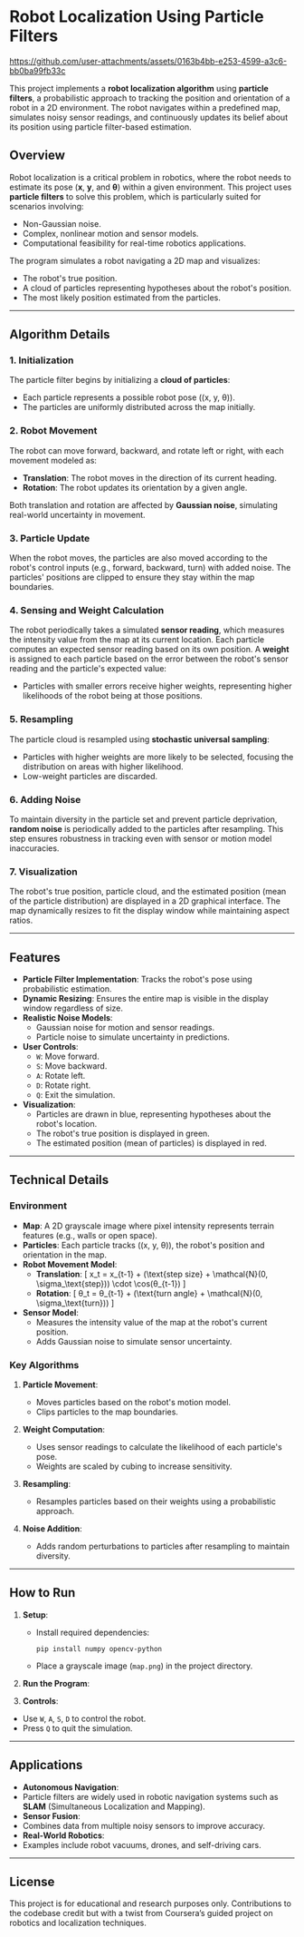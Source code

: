 

# Robot Localization Using Particle Filters

https://github.com/user-attachments/assets/0163b4bb-e253-4599-a3c6-bb0ba99fb33c


This project implements a **robot localization algorithm** using **particle filters**, a probabilistic approach to tracking the position and orientation of a robot in a 2D environment. The robot navigates within a predefined map, simulates noisy sensor readings, and continuously updates its belief about its position using particle filter-based estimation.

## **Overview**

Robot localization is a critical problem in robotics, where the robot needs to estimate its pose (**x**, **y**, and **θ**) within a given environment. This project uses **particle filters** to solve this problem, which is particularly suited for scenarios involving:
- Non-Gaussian noise.
- Complex, nonlinear motion and sensor models.
- Computational feasibility for real-time robotics applications.

The program simulates a robot navigating a 2D map and visualizes:
- The robot's true position.
- A cloud of particles representing hypotheses about the robot's position.
- The most likely position estimated from the particles.

---

## **Algorithm Details**

### 1. **Initialization**
The particle filter begins by initializing a **cloud of particles**:
- Each particle represents a possible robot pose \((x, y, θ)\).
- The particles are uniformly distributed across the map initially.

### 2. **Robot Movement**
The robot can move forward, backward, and rotate left or right, with each movement modeled as:
- **Translation**: The robot moves in the direction of its current heading.
- **Rotation**: The robot updates its orientation by a given angle.

Both translation and rotation are affected by **Gaussian noise**, simulating real-world uncertainty in movement.

### 3. **Particle Update**
When the robot moves, the particles are also moved according to the robot's control inputs (e.g., forward, backward, turn) with added noise. The particles' positions are clipped to ensure they stay within the map boundaries.

### 4. **Sensing and Weight Calculation**
The robot periodically takes a simulated **sensor reading**, which measures the intensity value from the map at its current location. Each particle computes an expected sensor reading based on its own position. A **weight** is assigned to each particle based on the error between the robot's sensor reading and the particle's expected value:
- Particles with smaller errors receive higher weights, representing higher likelihoods of the robot being at those positions.

### 5. **Resampling**
The particle cloud is resampled using **stochastic universal sampling**:
- Particles with higher weights are more likely to be selected, focusing the distribution on areas with higher likelihood.
- Low-weight particles are discarded.

### 6. **Adding Noise**
To maintain diversity in the particle set and prevent particle deprivation, **random noise** is periodically added to the particles after resampling. This step ensures robustness in tracking even with sensor or motion model inaccuracies.

### 7. **Visualization**
The robot's true position, particle cloud, and the estimated position (mean of the particle distribution) are displayed in a 2D graphical interface. The map dynamically resizes to fit the display window while maintaining aspect ratios.

---

## **Features**

- **Particle Filter Implementation**: Tracks the robot's pose using probabilistic estimation.
- **Dynamic Resizing**: Ensures the entire map is visible in the display window regardless of size.
- **Realistic Noise Models**:
  - Gaussian noise for motion and sensor readings.
  - Particle noise to simulate uncertainty in predictions.
- **User Controls**:
  - `W`: Move forward.
  - `S`: Move backward.
  - `A`: Rotate left.
  - `D`: Rotate right.
  - `Q`: Exit the simulation.
- **Visualization**:
  - Particles are drawn in blue, representing hypotheses about the robot's location.
  - The robot's true position is displayed in green.
  - The estimated position (mean of particles) is displayed in red.

---

## **Technical Details**

### **Environment**
- **Map**: A 2D grayscale image where pixel intensity represents terrain features (e.g., walls or open space).
- **Particles**: Each particle tracks \((x, y, θ)\), the robot's position and orientation in the map.
- **Robot Movement Model**:
  - **Translation**: \[
    x_t = x_{t-1} + (\text{step size} + \mathcal{N}(0, \sigma_\text{step})) \cdot \cos(θ_{t-1})
  \]
  - **Rotation**: \[
    θ_t = θ_{t-1} + (\text{turn angle} + \mathcal{N}(0, \sigma_\text{turn}))
  \]
- **Sensor Model**:
  - Measures the intensity value of the map at the robot's current position.
  - Adds Gaussian noise to simulate sensor uncertainty.

### **Key Algorithms**
1. **Particle Movement**:
   - Moves particles based on the robot's motion model.
   - Clips particles to the map boundaries.

2. **Weight Computation**:
   - Uses sensor readings to calculate the likelihood of each particle's pose.
   - Weights are scaled by cubing to increase sensitivity.

3. **Resampling**:
   - Resamples particles based on their weights using a probabilistic approach.

4. **Noise Addition**:
   - Adds random perturbations to particles after resampling to maintain diversity.

---

## **How to Run**

1. **Setup**:
   - Install required dependencies:
     ```
     pip install numpy opencv-python
     ```
   - Place a grayscale image (`map.png`) in the project directory.

2. **Run the Program**:



3. **Controls**:
- Use `W`, `A`, `S`, `D` to control the robot.
- Press `Q` to quit the simulation.

---

## **Applications**

- **Autonomous Navigation**:
- Particle filters are widely used in robotic navigation systems such as **SLAM** (Simultaneous Localization and Mapping).
- **Sensor Fusion**:
- Combines data from multiple noisy sensors to improve accuracy.
- **Real-World Robotics**:
- Examples include robot vacuums, drones, and self-driving cars.

---

## **License**
This project is for educational and research purposes only. Contributions to the codebase credit but with a twist from Coursera’s guided project on robotics and localization techniques.
